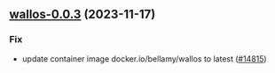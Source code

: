 

## [wallos-0.0.3](https://github.com/truecharts/charts/compare/wallos-0.0.2...wallos-0.0.3) (2023-11-17)

### Fix

- update container image docker.io/bellamy/wallos to latest ([#14815](https://github.com/truecharts/charts/issues/14815))
  
  